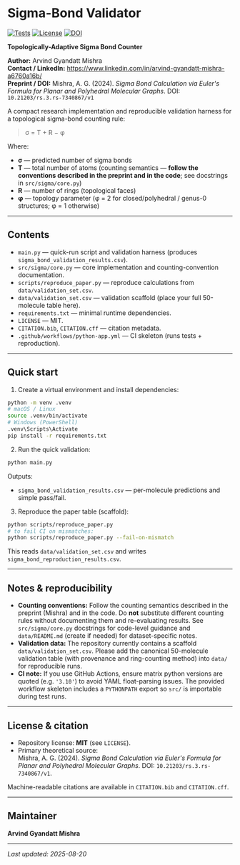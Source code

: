 # Sigma-Bond Validator

[![Tests](https://github.com/NeuArv/sigma-bond-validator/actions/workflows/python-app.yml/badge.svg)](https://github.com/NeuArv/sigma-bond-validator/actions)
[![License](https://img.shields.io/badge/license-MIT-blue.svg)](LICENSE)
[![DOI](https://img.shields.io/badge/DOI-10.21203%2Frs-7340867%2Fv1-blue.svg)](https://doi.org/10.21203/rs-7340867/v1)


**Topologically-Adaptive Sigma Bond Counter**

**Author:** Arvind Gyandatt Mishra  
**Contact / LinkedIn:** https://www.linkedin.com/in/arvind-gyandatt-mishra-a6760a16b/  
**Preprint / DOI:** Mishra, A. G. (2024). *Sigma Bond Calculation via Euler's Formula for Planar and Polyhedral Molecular Graphs*. DOI: `10.21203/rs.3.rs-7340867/v1`

A compact research implementation and reproducible validation harness for a topological sigma-bond counting rule:

> σ = T + R − φ

Where:
- **σ** — predicted number of sigma bonds  
- **T** — total number of atoms (counting semantics — **follow the conventions described in the preprint and in the code**; see docstrings in `src/sigma/core.py`)  
- **R** — number of rings (topological faces)  
- **φ** — topology parameter (φ = 2 for closed/polyhedral / genus-0 structures; φ = 1 otherwise)

---

## Contents
- `main.py` — quick-run script and validation harness (produces `sigma_bond_validation_results.csv`).  
- `src/sigma/core.py` — core implementation and counting-convention documentation.  
- `scripts/reproduce_paper.py` — reproduce calculations from `data/validation_set.csv`.  
- `data/validation_set.csv` — validation scaffold (place your full 50-molecule table here).  
- `requirements.txt` — minimal runtime dependencies.  
- `LICENSE` — MIT.  
- `CITATION.bib`, `CITATION.cff` — citation metadata.  
- `.github/workflows/python-app.yml` — CI skeleton (runs tests + reproduction).

---

## Quick start

1. Create a virtual environment and install dependencies:

```bash
python -m venv .venv
# macOS / Linux
source .venv/bin/activate
# Windows (PowerShell)
.venv\Scripts\Activate
pip install -r requirements.txt
```

2. Run the quick validation:

```bash
python main.py
```

Outputs:
- `sigma_bond_validation_results.csv` — per-molecule predictions and simple pass/fail.

3. Reproduce the paper table (scaffold):

```bash
python scripts/reproduce_paper.py
# to fail CI on mismatches:
python scripts/reproduce_paper.py --fail-on-mismatch
```

This reads `data/validation_set.csv` and writes `sigma_bond_reproduction_results.csv`.

---

## Notes & reproducibility

- **Counting conventions:** Follow the counting semantics described in the preprint (Mishra) and in the code. Do **not** substitute different counting rules without documenting them and re-evaluating results. See `src/sigma/core.py` docstrings for code-level guidance and `data/README.md` (create if needed) for dataset-specific notes.  
- **Validation data:** The repository currently contains a scaffold `data/validation_set.csv`. Please add the canonical 50-molecule validation table (with provenance and ring-counting method) into `data/` for reproducible runs.  
- **CI note:** If you use GitHub Actions, ensure matrix python versions are quoted (e.g. `'3.10'`) to avoid YAML float-parsing issues. The provided workflow skeleton includes a `PYTHONPATH` export so `src/` is importable during test runs.

---

## License & citation

- Repository license: **MIT** (see `LICENSE`).
- Primary theoretical source:  
  Mishra, A. G. (2024). *Sigma Bond Calculation via Euler's Formula for Planar and Polyhedral Molecular Graphs*. DOI: `10.21203/rs.3.rs-7340867/v1`.

Machine-readable citations are available in `CITATION.bib` and `CITATION.cff`.

---

## Maintainer
**Arvind Gyandatt Mishra**

---

_Last updated: 2025-08-20_
